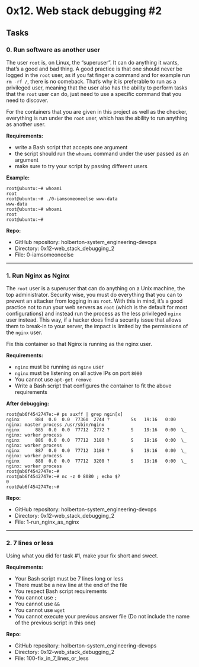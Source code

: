 # 0x12. Web stack debugging #2


## Tasks

### 0. Run software as another user

The user `root` is, on Linux, the “superuser”. It can do anything it wants, that’s a good and bad thing. A good practice is that one should never be logged in the `root` user, as if you fat finger a command and for example run `rm -rf /`, there is no comeback. That’s why it is preferable to run as a privileged user, meaning that the user also has the ability to perform tasks that the `root` user can do, just need to use a specific command that you need to discover.

For the containers that you are given in this project as well as the checker, everything is run under the `root` user, which has the ability to run anything as another user.

**Requirements:**
  - write a Bash script that accepts one argument
  - the script should run the `whoami` command under the user passed as an argument
  - make sure to try your script by passing different users

**Example:**

```shell
root@ubuntu:~# whoami
root
root@ubuntu:~# ./0-iamsomeoneelse www-data
www-data
root@ubuntu:~# whoami
root
root@ubuntu:~#
```

**Repo:**
  - GitHub repository: holberton-system_engineering-devops
  - Directory: 0x12-web_stack_debugging_2
  - File: 0-iamsomeoneelse

***********

### 1. Run Nginx as Nginx

The `root` user is a superuser that can do anything on a Unix machine, the top administrator. Security wise, you must do everything that you can to prevent an attacker from logging in as `root`. With this in mind, it’s a good practice not to run your web servers as `root` (which is the default for most configurations) and instead run the process as the less privileged `nginx` user instead. This way, if a hacker does find a security issue that allows them to break-in to your server, the impact is limited by the permissions of the `nginx` user.

Fix this container so that Nginx is running as the nginx user.

**Requirements:**
  - `nginx` must be running as `nginx` user
  - `nginx` must be listening on all active IPs on port `8080`
  - You cannot use `apt-get remove`
  - Write a Bash script that configures the container to fit the above requirements

**After debugging:**

```shell
root@ab6f4542747e:~# ps auxff | grep ngin[x]
nginx      884  0.0  0.0  77360  2744 ?        Ss   19:16   0:00 nginx: master process /usr/sbin/nginx
nginx      885  0.0  0.0  77712  2772 ?        S    19:16   0:00  \_ nginx: worker process
nginx      886  0.0  0.0  77712  3180 ?        S    19:16   0:00  \_ nginx: worker process
nginx      887  0.0  0.0  77712  3180 ?        S    19:16   0:00  \_ nginx: worker process
nginx      888  0.0  0.0  77712  3208 ?        S    19:16   0:00  \_ nginx: worker process
root@ab6f4542747e:~#
root@ab6f4542747e:~# nc -z 0 8080 ; echo $?
0
root@ab6f4542747e:~#
```

**Repo:**
  - GitHub repository: holberton-system_engineering-devops
  - Directory: 0x12-web_stack_debugging_2
  - File: 1-run_nginx_as_nginx

*************

### 2. 7 lines or less

Using what you did for task #1, make your fix short and sweet.

**Requirements:**
  - Your Bash script must be 7 lines long or less
  - There must be a new line at the end of the file
  - You respect Bash script requirements
  - You cannot use `;`
  - You cannot use `&&`
  - You cannot use `wget`
  - You cannot execute your previous answer file (Do not include the name of the previous script in this one)

**Repo:**
  - GitHub repository: holberton-system_engineering-devops
  - Directory: 0x12-web_stack_debugging_2
  - File: 100-fix_in_7_lines_or_less

